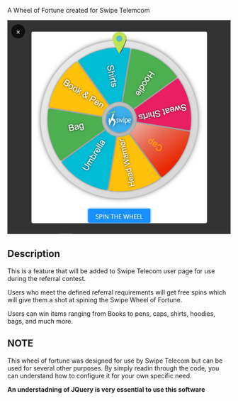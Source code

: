 A Wheel of Fortune created for Swipe Telemcom

![spin-wheel](https://github.com/samperfect/swipe-wheel-of-fortune/blob/main/wheel.png)

## Description

This is a feature that will be added to Swipe Telecom user page for use during the referral contest.

Users who meet the defined referral requirements will get free spins which will give them a shot at spining the Swipe Wheel of Fortune.

Users can win items ranging from Books to pens, caps, shirts, hoodies, bags, and much more.

## NOTE

This wheel of fortune was designed for use by Swipe Telecom but can be used for several other purposes. By simply readin through the code, you can understand how to configure it for your own specific need.

**An understadning of JQuery is very essential to use this software**
